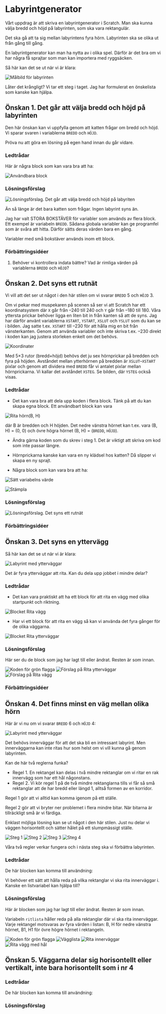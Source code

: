 # Labyrintgenerator
Vårt uppdrag är att skriva en labyrintgenerator i Scratch. Man ska kunna välja bredd och höjd på labyrinten, som ska vara rektangulär.

Det ska gå att ta sig mellan labyrintens fyra hörn. Labyrinten ska se olika ut från gång till gång.

En labyrintgenerator kan man ha nytta av i olika spel. Därför är det bra om vi har några få sprajtar som man kan importera med ryggsäcken.

Så här kan det se ut när vi är klara:

![Målbild för labyrinten](00-maze-goal.png)

Låter det krångligt? Vi tar ett steg i taget. Jag har formulerat en önskelista som kanske kan hjälpa.

## Önskan 1. Det går att välja bredd och höjd på labyrinten

Den här önskan kan vi uppfylla genom att katten frågar om bredd och höjd. Vi sparar svaren i variablerna `BREDD` och `HÖJD`.

Pröva nu att göra en lösning på egen hand innan du går vidare.

### Ledtrådar

Här är några block som kan vara bra att ha:

![Användbara block](01-useful-blocks.png)

### Lösningsförslag
![Lösningsförslag. Det går att välja bredd och höjd på labyriten](01-solution.png)

Än så länge är det bara katten som frågar. Ingen labyrint syns än.

Jag har valt STORA BOKSTÄVER för variabler som används av flera block. Ett exempel är variabeln `BREDD`. Sådana globala variabler kan ge programfel som är svåra att hitta. Därför sätts deras värden bara en gång.

Variabler med små bokstäver används inom ett block.
 
### Förbättringsidéer

1. Behöver vi kontrollera indata bättre? Vad är rimliga värden på variablerna `BREDD` och `HÖJD`?

## Önskan 2. Det syns ett rutnät
Vi vill att det ser ut något i den här stilen om vi svarar `BREDD` 5 och `HÖJD` 3.

Om vi pekar med muspekaren på scenen så ser vi att Scratch har ett koordinatsystem där `X` går från &ndash;240 till 240 och `Y` går från &ndash;180 till 180. Våra yttersta prickar behöver ligga en liten bit in från kanten så att de syns. Jag har därför använt variablerna
`XSTART`,
`YSTART`,
`XSLUT` och
`YSLUT` som du kan se i bilden. Jag satte t.ex. `XSTART` till &ndash;230 för att hålla mig en bit från vänsterkanten. Genom att använda variabler och inte skriva t.ex. &ndash;230 direkt i koden kan jag justera storleken enkelt om det behövs.

![Koordinater](02-coords.png)
 
Med 5&times;3 rutor (bredd&times;höjd) behövs det ju sex hörnprickar på bredden och fyra på höjden. Avståndet mellan ytterhörnen på bredden är `XSLUT`&ndash;`XSTART` pixlar och genom att dividera med `BREDD` får vi antalet pixlar mellan hörnprickarna. Vi kallar det avståndet `XSTEG`. Se bilden, där `YSTEG` också visas.

### Ledtrådar

* Det kan vara bra att dela upp koden i flera block. Tänk på att du kan skapa egna block. Ett användbart block kan vara

![Rita hörn(B, H)](02-custom-block.png)

där B är bredden och H höjden. Det nedre vänstra hörnet kan t.ex. vara (B, H) = (0, 0) och övre högra hörnet (B, H) = (`BREDD`, `HÖJD`).

* Ändra gärna koden som du skrev i steg 1. Det är viktigt att skriva om kod som inte passar längre.

* Hörnprickarna kanske kan vara en ny klädsel hos katten? Då slipper vi skapa en ny sprajt.

* Några block som kan vara bra att ha:

![Sätt variabelns värde](02-set-variable.png)

![Stämpla](02-stamp.png)

### Lösningsförslag

![Lösningsförslag. Det syns ett rutnät](02-solution.png)

### Förbättringsidéer

## Önskan 3. Det syns en yttervägg

Så här kan det se ut när vi är klara:

![Labyrint med ytterväggar](03-Goal.png)

Det är fyra ytterväggar att rita. Kan du dela upp jobbet i mindre delar?

### Ledtrådar
* Det kan vara praktiskt att ha ett block för att rita en vägg med olika startpunkt och riktning.

![Blocket Rita vägg](03-Wall.png)

* Har vi ett block för att rita en vägg så kan vi använda det fyra gånger för de olika väggarna.

![Blocket Rita ytterväggar](03-Walls.png)

### Lösningsförslag

Här ser du de block som jag har lagt till eller ändrat. Resten är som innan.

![Koden för grön flagga](03-Top-complete.png)
![Förslag på Rita ytterväggar](03-Walls-complete.png)
![Förslag på Rita vägg](03-Wall-complete.png)

### Förbättringsidéer

## Önskan 4. Det finns minst en väg mellan olika hörn
Här är vi nu om vi svarar `BREDD` 6 och `HÖJD` 4:

![Labyrint med ytterväggar](04-start.png)

Det behövs innerväggar för att det ska bli en intressant labyrint. Men innerväggarna kan inte ritas hur som helst om vi vill kunna gå genom labyrinten.

Kan de här två reglerna funka?
* Regel 1. En rektangel kan delas i två mindre rektanglar om vi ritar en rak innervägg som har ett hål någonstans.
* Regel 2. Vi kör regel 1 på de två mindre rektanglarna tills vi får så små rektanglar att de har bredd eller längd 1, alltså formen av en korridor.

Regel 1 gör att vi alltid kan komma igenom på ett ställe. 

Regel 2 gör att vi bryter ner problemet i flera mindre bitar. När bitarna är tillräckligt små är vi färdiga.

Enklast möjliga lösning kan se ut något i den här stilen. Just nu delar vi väggen horisontellt och sätter hålet på ett slumpmässigt ställe.

![Steg 1](04-split-1.png) 
![Steg 2](04-split-2.png) 
![Steg 3](04-split-3.png) 
![Steg 4](04-split-4.png)

Våra två regler verkar fungera och i nästa steg ska vi förbättra labyrinten.

### Ledtrådar
De här blocken kan komma till användning:

Vi behöver ett sätt att hålla reda på vilka rektanglar vi ska rita innerväggar i. Kanske en listvariabel kan hjälpa till?

### Lösningsförslag
Här är blocken som jag har lagt till eller ändrat. Resten är som innan.

Variabeln `ritlista` håller reda på alla rektanglar där vi ska rita innerväggar. Varje rektangel motsvaras av fyra värden i listan: B, H för nedre vänstra hörnet, B1, H1 för övre högre hörnet i rektangeln.

![Koden för grön flagga](04-green-flag.png)
![Vägglista](04-wall-list.png)
![Rita innerväggar](04-interior-walls.png)
![Rita vägg med hål](04-wall-hole.png)

## Önskan 5. Väggarna delar sig horisontellt eller vertikalt, inte bara horisontellt som i nr 4

### Ledtrådar
De här blocken kan komma till användning:

### Lösningsförslag
